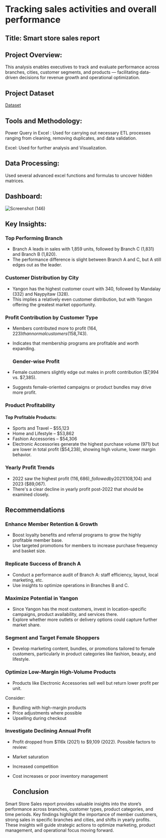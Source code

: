 # Tracking sales activities and overall performance 


## Title: Smart store sales report


## Project Overview:

This analysis enables executives to track and evaluate performance across branches, cities, customer segments, and products — facilitating data-driven decisions for revenue growth and operational optimization.


## Project Dataset  
[Dataset](https://github.com/Eleazar19/Smart-store-sales-report/blob/main/Smart%20store%20sales%20data.xlsx)

## Tools and Methodology:

Power Query in Excel : Used for carrying out necessary ETL processes ranging from cleaning, removing duplicates, and data validation.

Excel: Used for further analysis and Visualization.

## Data Processing:
Used several advanced excel functions and formulas to uncover hidden matrices. 

## Dashboard:
![Screenshot (146)](https://github.com/user-attachments/assets/4379e9a0-c3fe-411f-b424-d88833192210)


## Key Insights:

### Top Performing Branch
- Branch A leads in sales with 1,859 units, followed by Branch C (1,831) and Branch B (1,820).
- The performance difference is slight between Branch A and C, but A still edges out as the leader.

### Customer Distribution by City

- Yangon has the highest customer count with 340, followed by Mandalay (332) and Naypyitaw (328).
- This implies a relatively even customer distribution, but with Yangon offering the greatest market opportunity.

### Profit Contribution by Customer Type
- Members contributed more to profit ($164,223) than normal customers ($158,743).
- Indicates that membership programs are profitable and worth expanding.

  ### Gender-wise Profit
- Female customers slightly edge out males in profit contribution ($7,994 vs. $7,385).
- Suggests female-oriented campaigns or product bundles may drive more profit.

### Product Profitability
#### Top Profitable Products:
- Sports and Travel – $55,123
- Home and Lifestyle – $53,862
- Fashion Accessories – $54,306
- Electronic Accessories generate the highest purchase volume (971) but are lower in total profit ($54,238), showing high volume, lower margin behavior.

### Yearly Profit Trends
- 2022 saw the highest profit ($116,686), followed by 2021 ($108,104) and 2023 ($89,067).
- There's a clear decline in yearly profit post-2022 that should be examined closely.

## Recommendations

### Enhance Member Retention & Growth

- Boost loyalty benefits and referral programs to grow the highly profitable member base.
- Use targeted promotions for members to increase purchase frequency and basket size.

### Replicate Success of Branch A

- Conduct a performance audit of Branch A: staff efficiency, layout, local marketing, etc.
- Use insights to optimize operations in Branches B and C.

### Maximize Potential in Yangon

- Since Yangon has the most customers, invest in location-specific campaigns, product availability, and services there.
- Explore whether more outlets or delivery options could capture further market share.

### Segment and Target Female Shoppers
- Develop marketing content, bundles, or promotions tailored to female customers, particularly in product categories like fashion, beauty, and lifestyle.

### Optimize Low-Margin High-Volume Products

- Products like Electronic Accessories sell well but return lower profit per unit.

Consider:
- Bundling with high-margin products
- Price adjustments where possible
- Upselling during checkout

###  Investigate Declining Annual Profit

- Profit dropped from $116k (2021) to $9,109 (2022).
 Possible factors to review:
- Market saturation
- Increased competition
- Cost increases or poor inventory management

  ## Conclusion

Smart Store Sales report provides valuable insights into the store’s performance across branches, customer types, product categories, and time periods. Key findings highlight the importance of member customers, strong sales in specific branches and cities, and shifts in yearly profits. These insights will guide strategic actions to optimize marketing, product management, and operational focus moving forward.

